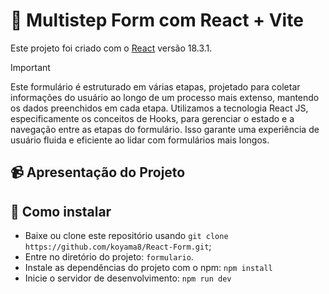 # 📝 Multistep Form com React + Vite

Este projeto foi criado com o [React](https://reactjs.org/) versão 18.3.1.

> [!IMPORTANT]
> Este formulário é estruturado em várias etapas, projetado para coletar informações do usuário ao longo de um processo mais extenso, mantendo os dados preenchidos em cada etapa. Utilizamos a tecnologia React JS, especificamente os conceitos de Hooks, para gerenciar o estado e a navegação entre as etapas do formulário. Isso garante uma experiência de usuário fluida e eficiente ao lidar com formulários mais longos.

## 📹 Apresentação do Projeto


## 🚀 Como instalar
- Baixe ou clone este repositório usando `git clone https://github.com/koyama8/React-Form.git`;
- Entre no diretório do projeto: `formulario`.
- Instale as dependências do projeto com o npm: `npm install`
- Inicie o servidor de desenvolvimento: `npm run dev`
  

